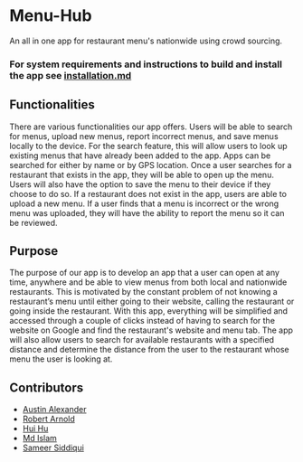 # Menu-Hub
An all in one app for restaurant menu's nationwide using crowd sourcing.  


### For system requirements and instructions to build and install the app see [installation.md](https://github.com/WSU-4110/Menu-Hub/blob/master/installation.md)


## Functionalities
There are various functionalities our app offers. Users will be able to search for menus, upload new menus, report incorrect menus, and save menus locally to the device. For the search feature, this will allow users to look up existing menus that have already been added to the app. Apps can be searched for either by name or by GPS location. Once a user searches for a restaurant that exists in the app, they will be able to open up the menu. Users will also have the option to save the menu to their device if they choose to do so. If a restaurant does not exist in the app, users are able to upload a new menu. If a user finds that a menu is incorrect or the wrong menu was uploaded, they will have the ability to report the menu so it can be reviewed. 

## Purpose
The purpose of our app is to develop an app that a user can open at any time, anywhere and be able to view menus from both local and nationwide restaurants. This is motivated by the constant problem of not knowing a restaurant’s menu until either going to their website, calling the restaurant or going inside the restaurant. With this app, everything will be simplified and accessed through a couple of clicks instead of having to search for the website on Google and find the restaurant's website and menu tab. The app will also allow users to search for available restaurants with a specified distance and determine the distance from the user to the restaurant whose menu the user is looking at.


## Contributors
- [Austin Alexander](https://github.com/AustinAlexand25)
- [Robert Arnold](https://github.com/rjaii)
- [Hui Hu](https://github.com/HuiHu826)
- [Md Islam](https://github.com/mdislam1)
- [Sameer Siddiqui](https://github.com/ssiddiqui87)
